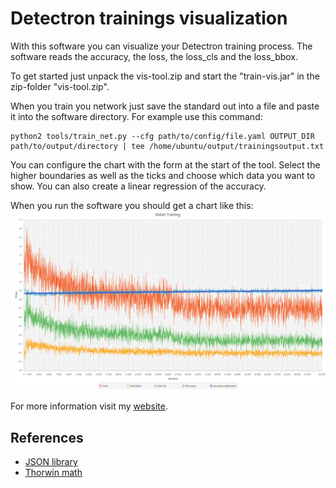 # Detectron trainings visualization
With this software you can visualize your Detectron training process. The software reads the accuracy, the loss, the loss_cls and the loss_bbox. 

To get started just unpack the vis-tool.zip and start the "train-vis.jar" in the zip-folder "vis-tool.zip".

When you train you network just save the standard out into a file and paste it into the software directory. For example use this command: 
```
python2 tools/train_net.py --cfg path/to/config/file.yaml OUTPUT_DIR path/to/output/directory | tee /home/ubuntu/output/trainingsoutput.txt
```

You can configure the chart with the form at the start of the tool. Select the higher boundaries as well as the ticks and choose which data you want to show. You can also create a linear regression of the accuracy.

When you run the software you should get a chart like this:
![example chart](https://github.com/mattifrind/detectron-trainings-visualization/blob/master/version2.png)

For more information visit my [website](http://matti.frind.de).

## References
- [JSON library](https://mvnrepository.com/artifact/org.json/json)
- [Thorwin math](http://www.thorwin.nl/)
